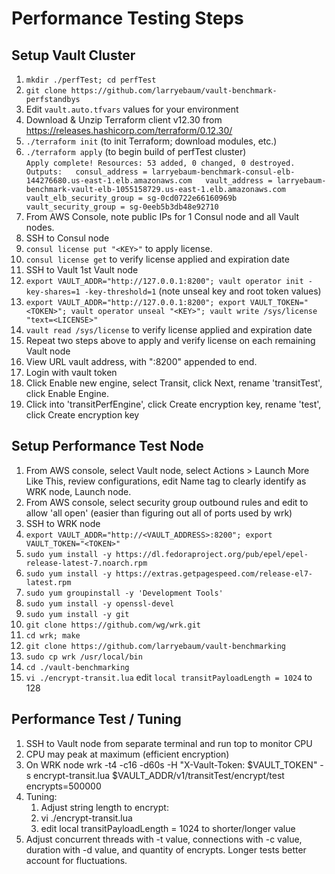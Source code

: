 # Performance Testing Steps  
## Setup Vault Cluster  
1. `mkdir ./perfTest; cd perfTest`  
1. `git clone https://github.com/larryebaum/vault-benchmark-perfstandbys`  
1. Edit `vault.auto.tfvars` values for your environment  
1. Download & Unzip Terraform client v12.30 from https://releases.hashicorp.com/terraform/0.12.30/  
1. `./terraform init` (to init Terraform; download modules, etc.)  
1. `./terraform apply` (to begin build of perfTest cluster)  
`
    Apply complete! Resources: 53 added, 0 changed, 0 destroyed.  
    Outputs:  
    consul_address = larryebaum-benchmark-consul-elb-144276680.us-east-1.elb.amazonaws.com  
    vault_address = larryebaum-benchmark-vault-elb-1055158729.us-east-1.elb.amazonaws.com  
    vault_elb_security_group = sg-0cd0722e66160969b  
    vault_security_group = sg-0eeb5b3db48e92710
`
1. From AWS Console, note public IPs for 1 Consul node and all Vault nodes.  
1. SSH to Consul node  
1. `consul license put "<KEY>"` to apply license.  
1. `consul license get` to verify license applied and expiration date  
1. SSH to Vault 1st Vault node  
1. `export VAULT_ADDR="http://127.0.0.1:8200"; vault operator init -key-shares=1 -key-threshold=1` (note unseal key and root token values)  
1. `export VAULT_ADDR="http://127.0.0.1:8200"; export VAULT_TOKEN="<TOKEN>"; vault operator unseal "<KEY>"; vault write /sys/license "text=<LICENSE>"`  
1. `vault read /sys/license` to verify license applied and expiration date  
1. Repeat two steps above to apply and verify license on each remaining Vault node  
1. View URL vault address, with ":8200" appended to end.  
1. Login with vault token  
1. Click Enable new engine, select Transit, click Next, rename 'transitTest', click Enable Engine.  
1. Click into 'transitPerfEngine', click Create encryption key, rename 'test', click Create encryption key  

## Setup Performance Test Node  
1. From AWS console, select Vault node, select Actions > Launch More Like This, review configurations, edit Name tag to clearly identify as WRK node, Launch node.
1. From AWS console, select security group outbound rules and edit to allow 'all open' (easier than figuring out all of ports used by wrk)
1. SSH to WRK node
1. `export VAULT_ADDR="http://<VAULT_ADDRESS>:8200"; export VAULT_TOKEN="<TOKEN>"`
1. `sudo yum install -y https://dl.fedoraproject.org/pub/epel/epel-release-latest-7.noarch.rpm`
1. `sudo yum install -y https://extras.getpagespeed.com/release-el7-latest.rpm`
1. `sudo yum groupinstall -y 'Development Tools'`
1. `sudo yum install -y openssl-devel`
1. `sudo yum install -y git`
1. `git clone https://github.com/wg/wrk.git`
1. `cd wrk; make`
1. `git clone https://github.com/larryebaum/vault-benchmarking`
1. `sudo cp wrk /usr/local/bin`
1. `cd ./vault-benchmarking`
1. `vi ./encrypt-transit.lua`
    edit `local transitPayloadLength = 1024` to 128

## Performance Test / Tuning
1. SSH to Vault node from separate terminal and run top to monitor CPU
1. CPU may peak at maximum (efficient encryption) 
1. On WRK node wrk -t4 -c16 -d60s -H "X-Vault-Token: $VAULT_TOKEN" -s encrypt-transit.lua $VAULT_ADDR/v1/transitTest/encrypt/test encrypts=500000
1. Tuning:
    1. Adjust string length to encrypt:
    1. vi ./encrypt-transit.lua
    1. edit local transitPayloadLength = 1024 to shorter/longer value
1. Adjust concurrent threads with -t value, connections with -c value, duration with -d value, and quantity of encrypts. Longer tests better account for fluctuations.
